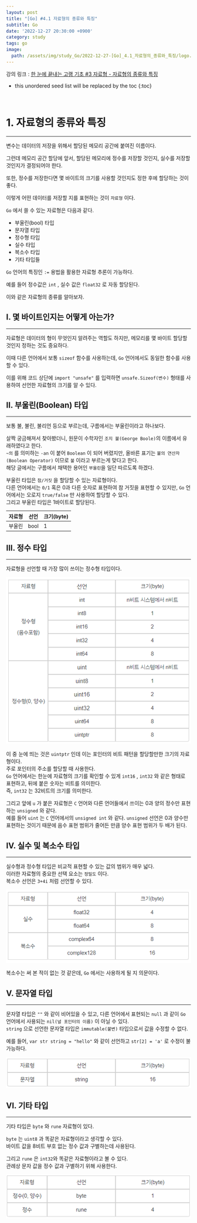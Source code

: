 ```yaml
---
layout: post
title: "[Go] #4.1 자료형의 종류와 특징"
subtitle: Go
date: '2022-12-27 20:30:00 +0900'
category: study
tags: go
image:
  path: /assets/img/study_Go/2022-12-27-[Go]_4.1_자료형의_종류와_특징/logo.png
---
```


강의 링크 : 
[한 눈에 끝내는 고랭 기초 #3 자료형 - 자료형의 종류와 특징](https://edu.goorm.io/learn/lecture/2010/%ED%95%9C-%EB%88%88%EC%97%90-%EB%81%9D%EB%82%B4%EB%8A%94-%EA%B3%A0%EB%9E%AD-%EA%B8%B0%EC%B4%88/lesson/174438/%EC%9E%90%EB%A3%8C%ED%98%95%EC%9D%98-%EC%A2%85%EB%A5%98%EC%99%80-%ED%8A%B9%EC%A7%95) 

<!--more-->

* this unordered seed list will be replaced by the toc
{:toc}

<br>

# 1. 자료형의 종류와 특징
---

변수는 데이터의 저장을 위해서 할당된 메모리 공간에 붙여진 이름이다.

그런데 메모리 공간 할당에 앞서, 할당된 메모리에 정수를 저장할 것인지, 실수를 저장할 것인지가 결정되어야 한다.

또한, 정수를 저장한다면 몇 바이트의 크기를 사용할 것인지도 정한 후에 할당하는 것이 좋다.

이렇게 어떤 데이터를 저장할 지를 표현하는 것이 `자료형` 이다.

`Go` 에서 쓸 수 있는 자료형은 다음과 같다.

* 부울린(bool) 타입
* 문자열 타입
* 정수형 타입
* 실수 타입
* 복소수 타입
* 기타 타입들

`Go` 언어의 특징인 `:=` 용법을 활용한 자료형 추론이 가능하다.

예를 들어 정수값은 `int` , 실수 값은 `float32` 로 자동 할당된다.

이와 같은 자료형의 종류를 알아보자.

## I. 몇 바이트인지는 어떻게 아는가?
---

자료형은 데이터의 형이 무엇인지 알려주는 역할도 하지만, 메모리를 몇 바이트 할당할 것인지 정하는 것도 중요하다.

이때 다른 언어에서 보통 `sizeof` 함수를 사용하는데, `Go` 언어에서도 동일한 함수를 사용할 수 있다.

이를 위해 코드 상단에 `import "unsafe"` 를 입력하면 `unsafe.Sizeof(변수)` 형태를 사용하여 선언한 자료형의 크기를 알 수 있다.

## II. 부울린(Boolean) 타입
---

보통 불, 불린, 불리언 등으로 부르는데, 구름에서는 부울린이라고 하나보다.

살짝 궁금해져서 찾아봤더니, 원문이 수학자인 `조지 불(George Boole)`의 이름에서 유래하였다고 한다.<br>
`~의` 를 의미하는 `-an` 이 붙어 `Boolean` 이 되어 버렸지만, 올바른 표기는 `불의 연산자(Boolean Operator)` 이므로 `불` 이라고 부르는게 맞다고 한다.<br>
해당 글에서는 구름에서 채택한 용어인 `부울린`을 일단 따르도록 하겠다.

부울린 타입은 `참/거짓` 을 할당할 수 있는 자료형이다.<br>
다른 언어에서는 `0/1` 혹은 0과 다른 숫자로 표현하여 참 거짓을 표현할 수 있지만, `Go` 언어에서는 오로지 `true/false` 만 사용하여 할당할 수 있다.<br>
그리고 부울린 타입은 1바이트로 할당된다.

| 자료형 | 선언 | 크기(byte) |
| --- | --- | --- |
| 부울린 | bool | 1 |

## III. 정수 타입
---

자료형을 선언할 때 가장 많이 쓰이는 정수형 타입이다.<br>

![1](/assets/img/study_Go/2022-12-27-[Go]_4.1_자료형의_종류와_특징/1.png)


이 중 눈에 띄는 것은 `uintptr` 인데 이는 포인터의 비트 패턴을 할당할만한 크기의 자료형이다.<br>
주로 포인터의 주소를 할당할 때 사용한다.<br>
`Go` 언어에서는 한눈에 자료형의 크기를 확인할 수 있게 `int16` , `int32` 와 같은 형태로 표현하고, 뒤에 붙은 숫자는 비트를 의미한다.<br>
즉, `int32` 는 32비트의 크기를 의미한다.

그리고 앞에 `u` 가 붙은 자료형은 `C` 언어와 다른 언어들에서 쓰이는 0과 양의 정수만 표현하는 `unsigned` 와 같다.<br>
예를 들어 `uint` 는 `C` 언어에서의 `unsigned int` 와 같다.
`unsigned` 선언은 0과 양수만 표현하는 것이기 때문에 음수 표현 범위가 줄어든 만큼 양수 표현 범위가 두 배가 된다.

## IV. 실수 및 복소수 타입
---

실수형과 정수형 타입은 비교적 표현할 수 있는 값의 범위가 매우 넓다.<br>
이러한 자료형의 중요한 선택 요소는 `정밀도` 이다.<br>
복소수 선언은 `3+4i` 처럼 선언할 수 있다.

![2](/assets/img/study_Go/2022-12-27-[Go]_4.1_자료형의_종류와_특징/2.png)

복소수는 써 본 적이 없는 것 같은데, `Go` 에서는 사용하게 될 지 의문이다.

## V. 문자열 타입
---

문자열 타입은 `""` 와 같이 비어있을 수 있고, 다른 언어에서 표현되는 `null` 과 같이 `Go` 언어에서 사용되는 `nil(널 포인터의 이름)` 이 아닐 수 있다.<br>
`string` 으로 선언한 문자열 타입은 `immutable(불변)` 타입으로서 값을 수정할 수 없다.<br>

예를 들어, `var str string = "hello"` 와 같이 선언하고 `str[2] = 'a'` 로 수정이 불가능하다.

![3](/assets/img/study_Go/2022-12-27-[Go]_4.1_자료형의_종류와_특징/3.png)


## VI. 기타 타입
---

기타 타입은 `byte` 와 `rune` 자료형이 있다.

`byte` 는 `uint8` 과 똑같은 자료형이라고 생각할 수 있다.<br>
바이트 값을 8비트 부호 없는 정수 값과 구별하는데 사용된다.

그리고 `rune` 은 `int32`와 똑같은 자료형이라고 볼 수 있다.<br>
관례상 문자 값을 정수 값과 구별하기 위해 사용한다.

![4](/assets/img/study_Go/2022-12-27-[Go]_4.1_자료형의_종류와_특징/4.png)